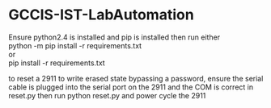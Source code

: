 # GCCIS-IST-LabAutomation
Ensure python2.4 is installed and pip is installed then run either<br>
python -m pip install -r requirements.txt<br>
or<br>
pip install -r requirements.txt<br>

to reset a 2911 to write erased state bypassing a password, ensure the serial cable is plugged into the serial port on the 2911 and the COM is correct in reset.py
then run
python reset.py
and power cycle the 2911